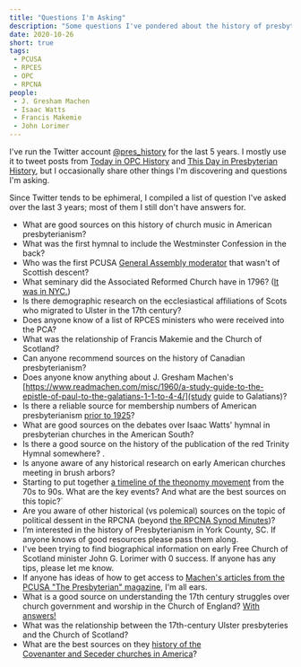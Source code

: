 ```yaml
---
title: "Questions I'm Asking"
description: "Some questions I've pondered about the history of presbyterianism."
date: 2020-10-26
short: true
tags:
 - PCUSA
 - RPCES
 - OPC
 - RPCNA
people:
 - J. Gresham Machen
 - Isaac Watts
 - Francis Makemie
 - John Lorimer
---
```


I've run the Twitter account [@pres_history](https://twitter.com/pres_history) for the last 5 years. I mostly use it to tweet posts from 
[Today in OPC History](https://opc.org/today.html) and [This Day in Presbyterian History](https://opc.org/today.html), but I occasionally 
share other things I'm discovering and questions I'm asking. 

Since Twitter tends to be ephimeral, I compiled a list of question I've asked over the last 3 years; most of them I still don't have answers for. 

* What are good sources on this history of church music in American presbyterianism? 
* What was the first hymnal to include the Westminster Confession in the back?
* Who was the first PCUSA [General Assembly moderator](https://www.presbyteriansofthepast.com/2020/07/24/general-assembly-moderators/) that wasn't of Scottish descent? 
* What seminary did the Associated Reformed Church have in 1796? ([It was in NYC.](https://christianobserver.org/a-brief-history-of-the-associate-reformed-presbyterian-church-and-erskine-theological-seminary/))
* Is there demographic research on the ecclesiastical affiliations of Scots who migrated to Ulster in the 17th century?
* Does anyone know of a list of RPCES ministers who were received into the PCA?
* What was the relationship of Francis Makemie and the Church of Scotland?
* Can anyone recommend sources on the history of Canadian presbyterianism?
* Does anyone know anything about J. Gresham Machen's [https://www.readmachen.com/misc/1960/a-study-guide-to-the-epistle-of-paul-to-the-galatians-1-1-to-4-4/](study guide to Galatians)? 
* Is there a reliable source for membership numbers of American presbyterianism [prior to 1925](https://www.thearda.com/Denoms/D_920.asp)?
* What are good sources on the debates over Isaac Watts' hymnal in presbyterian churches in the American South?
* Is there a good source on the history of the publication of the red Trinity Hymnal somewhere? . 
* Is anyone aware of any historical research on early American churches meeting in brush arbors?
* Starting to put together [a timeline of the theonomy movement](https://ulsterworldly.com/post/theonomy-timeline/) from the 70s to 90s. What are the key events? And what are the best sources on this topic?`
* Are you aware of other historical (vs polemical) sources on the topic of political dessent in the RPCNA (beyond [the RPCNA Synod Minutes](http://rparchives.org/synod.html))?
* I’m interested in the history of Presbyterianism in York County, SC. If anyone knows of good resources please pass them along.
* I've been trying to find biographical information on early Free Church of Scotland minister John G. Lorimer with 0 success. If anyone has any tips, please let me know.
* If anyone has ideas of how to get access to [Machen's articles from the PCUSA "The Presbyterian" magazine](https://www.readmachen.com/sources/presbyterian/), I'm all ears. 
* What is a good source on understanding the 17th century struggles over church government and worship in the Church of England? [With answers!](https://twitter.com/pres_history/status/1001477788447232000/)
* What was the relationship between the 17th-century Ulster presbyteries and the Church of Scotland?
* What are the best sources on they [history of the Covenanter and Seceder churches in America](https://ulsterworldly.com/post/scottish-churches-in-america/)?
